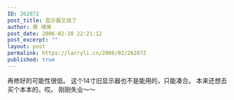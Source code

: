 ```yaml
---
ID: 262872
post_title: 显示器又烧了
author: 南 靖男
post_date: 2006-02-28 22:21:12
post_excerpt: ""
layout: post
permalink: https://larryli.cn/2006/02/262872
published: true
---
```

再修好的可能性很低。
这个14寸旧显示器也不是能用的，只能凑合。
本来还想去买个本本的，哎。
刚刚失业～～